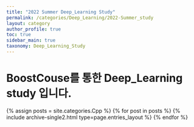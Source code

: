 ```yaml
---
title: "2022 Summer Deep_Learning Study"
permalink: /categories/Deep_Learning/2022-Summer_study
layout: category
author_profile: true
toc: true
sidebar_main: true
taxonomy: Deep_Learning_Study
---
```


# BoostCouse를 통한 Deep_Learning study 입니다.

{% assign posts = site.categories.Cpp %}
{% for post in posts %} {% include archive-single2.html type=page.entries_layout %} {% endfor %}